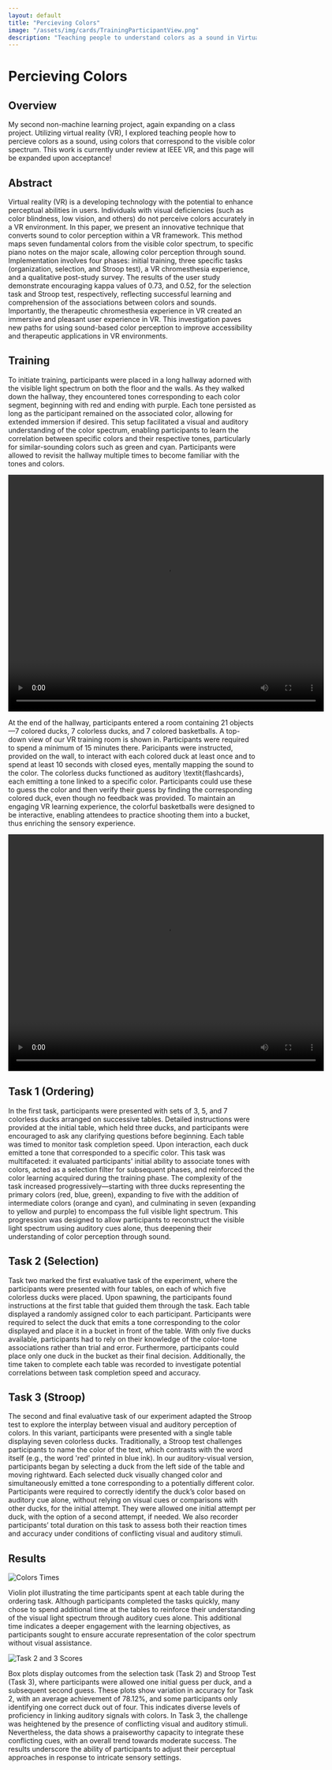 ```yaml
---
layout: default
title: "Percieving Colors"
image: "/assets/img/cards/TrainingParticipantView.png"
description: "Teaching people to understand colors as a sound in Virtual Reality."
---
```

# Percieving Colors

## Overview
My second non-machine learning project, again expanding on a class project. Utilizing virtual reality (VR), I explored teaching people how to percieve colors as a sound, using colors that correspond to the visible color spectrum. This work is currently under review at IEEE VR, and this page will be expanded upon acceptance!

## Abstract
Virtual reality (VR) is a developing technology with the potential to enhance perceptual abilities in users. Individuals with visual deficiencies (such as color blindness, low vision, and others) do not perceive colors accurately in a VR environment. In this paper, we present an innovative technique that converts sound to color perception within a VR framework. This method maps seven fundamental colors from the visible color spectrum, to specific piano notes on the major scale, allowing color perception through sound. Implementation involves four phases: initial training, three specific tasks (organization, selection, and Stroop test), a VR chromesthesia experience, and a qualitative post-study survey. The results of the user study demonstrate encouraging kappa values of 0.73, and 0.52, for the selection task and Stroop test, respectively, reflecting successful learning and comprehension of the associations between colors and sounds. Importantly, the therapeutic chromesthesia experience in VR created an immersive and pleasant user experience in VR. This investigation paves new paths for using sound-based color perception to improve accessibility and therapeutic applications in VR environments.

## Training
To initiate training, participants were placed in a long hallway adorned with the visible light spectrum on both the floor and the walls. As they walked down the hallway, they encountered tones corresponding to each color segment, beginning with red and ending with purple. Each tone persisted as long as the participant remained on the associated color, allowing for extended immersion if desired. This setup facilitated a visual and auditory understanding of the color spectrum, enabling participants to learn the correlation between specific colors and their respective tones, particularly for similar-sounding colors such as green and cyan. Participants were allowed to revisit the hallway multiple times to become familiar with the tones and colors. 

<video width="640" height="480" controls>
  <source src="/assets/img/colors/Task3.mp4" type="video/mp4">
  Your browser does not support the video tag.
</video>

At the end of the hallway, participants entered a room containing 21 objects—7 colored ducks, 7 colorless ducks, and 7 colored basketballs. A top-down view of our VR training room is shown in. Participants were required to spend a minimum of 15 minutes there. Paricipants were instructed, provided on the wall, to interact with each colored duck at least once and to spend at least 10 seconds with closed eyes, mentally mapping the sound to the color. The colorless ducks functioned as auditory \textit{flashcards}, each emitting a tone linked to a specific color. Participants could use these to guess the color and then verify their guess by finding the corresponding colored duck, even though no feedback was provided. To maintain an engaging VR learning experience, the colorful basketballs were designed to be interactive, enabling attendees to practice shooting them into a bucket, thus enriching the sensory experience.

<video width="640" height="480" controls>
  <source src="/assets/videos/colors_task_demo.mp4" type="video/mp4">
  Your browser does not support the video tag.
</video>

## Task 1 (Ordering)
In the first task, participants were presented with sets of 3, 5, and 7 colorless ducks arranged on successive tables. Detailed instructions were provided at the initial table, which held three ducks, and participants were encouraged to ask any clarifying questions before beginning. Each table was timed to monitor task completion speed. Upon interaction, each duck emitted a tone that corresponded to a specific color. This task was multifaceted: it evaluated participants' initial ability to associate tones with colors, acted as a selection filter for subsequent phases, and reinforced the color learning acquired during the training phase. The complexity of the task increased progressively—starting with three ducks representing the primary colors (red, blue, green), expanding to five with the addition of intermediate colors (orange and cyan), and culminating in seven (expanding to yellow and purple) to encompass the full visible light spectrum. This progression was designed to allow participants to reconstruct the visible light spectrum using auditory cues alone, thus deepening their understanding of color perception through sound. 

## Task 2 (Selection)
Task two marked the first evaluative task of the experiment, where the participants were presented with four tables, on each of which five colorless ducks were placed. Upon spawning, the participants found instructions at the first table that guided them through the task. Each table displayed a randomly assigned color to each participant. Participants were required to select the duck that emits a tone corresponding to the color displayed and place it in a bucket in front of the table. With only five ducks available, participants had to rely on their knowledge of the color-tone associations rather than trial and error. Furthermore, participants could place only one duck in the bucket as their final decision. Additionally, the time taken to complete each table was recorded to investigate potential correlations between task completion speed and accuracy.

## Task 3 (Stroop)
The second and final evaluative task of our experiment adapted the Stroop test to explore the interplay between visual and auditory perception of colors. In this variant, participants were presented with a single table displaying seven colorless ducks. Traditionally, a Stroop test challenges participants to name the color of the text, which contrasts with the word itself (e.g., the word 'red' printed in blue ink). In our auditory-visual version, participants began by selecting a duck from the left side of the table and moving rightward. Each selected duck visually changed color and simultaneously emitted a tone corresponding to a potentially different color. Participants were required to correctly identify the duck’s color based on auditory cue alone, without relying on visual cues or comparisons with other ducks, for the initial attempt. They were allowed one initial attempt per duck, with the option of a second attempt, if needed. We also recorder participants’ total duration on this task to assess both their reaction times and accuracy under conditions of conflicting visual and auditory stimuli.

## Results 
<img src="/assets/img/colors/task1times.png" alt="Colors Times"/>

Violin plot illustrating the time participants spent at each table during the ordering task. Although participants completed the tasks quickly, many chose to spend additional time at the tables to reinforce their understanding of the visual light spectrum through auditory cues alone. This additional time indicates a deeper engagement with the learning objectives, as participants sought to ensure accurate representation of the color spectrum without visual assistance.

<img src="/assets/img/colors/task23scoresBigger.png" alt="Task 2 and 3 Scores"/>

Box plots display outcomes from the selection task (Task 2) and Stroop Test (Task 3), where participants were allowed one initial guess per duck, and a subsequent second guess. These plots show variation in accuracy for Task 2, with an average achievement of 78.12\%, and some participants only identifying one correct duck out of four. This indicates diverse levels of proficiency in linking auditory signals with colors. In Task 3, the challenge was heightened by the presence of conflicting visual and auditory stimuli. Nevertheless, the data shows a praiseworthy capacity to integrate these conflicting cues, with an overall trend towards moderate success. The results underscore the ability of participants to adjust their perceptual approaches in response to intricate sensory settings.
